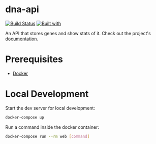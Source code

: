 # dna-api

[![Build Status](https://travis-ci.org/affonsobrian/dna-api.svg?branch=master)](https://travis-ci.org/affonsobrian/dna-api)
[![Built with](https://img.shields.io/badge/Built_with-Cookiecutter_Django_Rest-F7B633.svg)](https://github.com/agconti/cookiecutter-django-rest)

An API that stores genes and show stats of it. Check out the project's [documentation](http://affonsobrian.github.io/dna-api/).

# Prerequisites

- [Docker](https://docs.docker.com/docker-for-mac/install/)  

# Local Development

Start the dev server for local development:
```bash
docker-compose up
```

Run a command inside the docker container:

```bash
docker-compose run --rm web [command]
```
